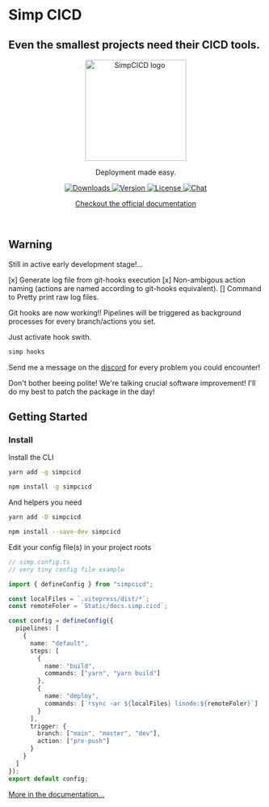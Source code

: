 # Simp CICD

## Even the smallest projects need their CICD tools.

<p align="center">
  <a href="https://simp.areskul.com/" target="_blank" rel="noopener noreferrer">
    <img width="200" src="https://simp.areskul.com/images/simp.png" alt="SimpCICD logo">
  </a>
</p>
<p align="center">Deployment made easy.</p>
<p align="center">
  <a href="https://npmcharts.com/compare/simpcicd?minimal=true">
  <img src="https://img.shields.io/npm/dm/simpcicd.svg?sanitize=true" alt="Downloads">
  </a>
  <a href="https://www.npmjs.com/package/simpcicd">
  <img src="https://img.shields.io/npm/v/simpcicd.svg?sanitize=true" alt="Version">
  </a>
  <a href="https://www.npmjs.com/package/simpcicd">
  <img src="https://img.shields.io/npm/l/simpcicd.svg?sanitize=true" alt="License">
  </a>
  <a href="https://discord.com/invite/PUkWPNkG">
  <img src="https://img.shields.io/badge/chat-on%20discord-7289da.svg?sanitize=true" alt="Chat">
  </a>
</p>
<p align="center">
  <a href="https://simp.areskul.com">
    Checkout the official documentation
  </a>
</p>
<br/>

## Warning

Still in active early development stage!...

[x] Generate log file from git-hooks execution
[x] Non-ambigous action naming (actions are named according to git-hooks equivalent).
[] Command to Pretty print raw log files.

Git hooks are now working!!
Pipelines will be triggered as background processes for every branch/actions you set.

Just activate hook swith.

```bash
simp hooks
```

Send me a message on the [discord](https://discord.com/invite/PUkWPNkG)
for every problem you could encounter!

Don't bother beeing polite! We're talking crucial software improvement!
I'll do my best to patch the package in the day!

## Getting Started

### Install

Install the CLI

```bash
yarn add -g simpcicd
```

```bash
npm install -g simpcicd
```

And helpers you need

```bash
yarn add -D simpcicd
```

```bash
npm install --save-dev simpcicd
```

Edit your config file(s) in your project roots

```ts
// simp.config.ts
// very tiny config file example

import { defineConfig } from "simpcicd";

const localFiles = `.vitepress/dist/*`;
const remoteFoler = `Static/docs.simp.cicd`;

const config = defineConfig({
  pipelines: [
    {
      name: "default",
      steps: [
        {
          name: "build",
          commands: ["yarn", "yarn build"]
        },
        {
          name: "deploy",
          commands: [`rsync -ar ${localFiles} linode:${remoteFoler}`]
        }
      ],
      trigger: {
        branch: ["main", "master", "dev"],
        action: ["pre-push"]
      }
    }
  ]
});
export default config;
```

[More in the documentation...](https://simp.areskul.com/)
